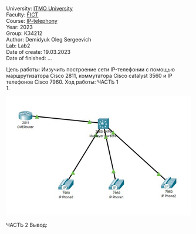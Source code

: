 University: [ITMO University](https://itmo.ru/ru/)  
Faculty: [FICT](https://fict.itmo.ru)  
Course: [IP-telephony](https://github.com/itmo-ict-faculty/ip-telephony)  
Year: 2023  
Group: K34212    
Author: Demidyuk Oleg Sergeevich   
Lab: Lab2   
Date of create: 19.03.2023   
Date of finished: ...   

Цель работы: Иизучить построение сети IP-телефонии с помощью маршрутизатора Cisco 2811, коммутатора Cisco catalyst 3560 и IP телефонов Cisco 7960.
Ход работы:
ЧАСТЬ 1  
1.

![Image text](https://github.com/SilnoEnamored/2022_2023-ip-telephony-k34212-demidyuk_o_s/raw/main/lab2/screenshots/1.jpg)

ЧАСТЬ 2 
Вывод:
